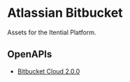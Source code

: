 # Atlassian Bitbucket
Assets for the Itential Platform.

## OpenAPIs
- [Bitbucket Cloud 2.0.0](./OpenAPIs/bitbucket_cloud_2.0.json)

